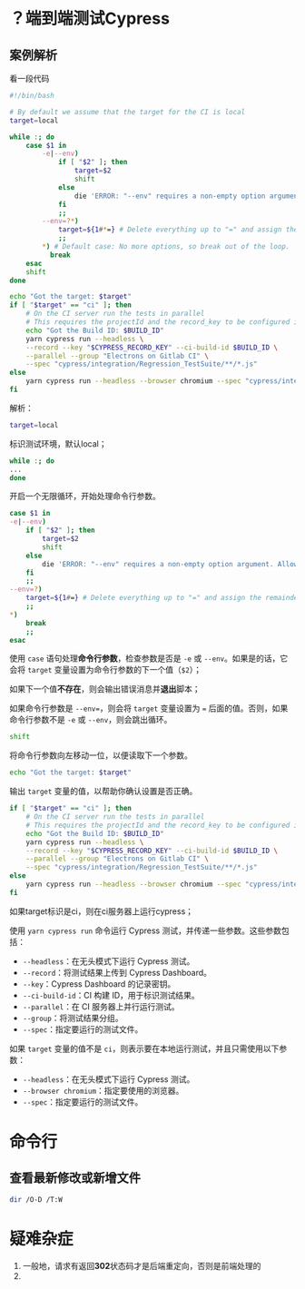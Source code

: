 # ？端到端测试Cypress

## 案例解析

看一段代码

```bash
#!/bin/bash

# By default we assume that the target for the CI is local
target=local

while :; do
    case $1 in
        -e|--env)
            if [ "$2" ]; then
                target=$2
                shift
            else
                die 'ERROR: "--env" requires a non-empty option argument. Allowed values local/ci'
            fi
            ;;
        --env=?*)
            target=${1#*=} # Delete everything up to "=" and assign the remainder.
            ;;
        *) # Default case: No more options, so break out of the loop.
          break
    esac
    shift
done

echo "Got the target: $target"
if [ "$target" == "ci" ]; then
    # On the CI server run the tests in parallel
    # This requires the projectId and the record_key to be configured in your environment variables. By default this is defined on the CI server
    echo "Got the Build ID: $BUILD_ID"
    yarn cypress run --headless \
    --record --key "$CYPRESS_RECORD_KEY" --ci-build-id $BUILD_ID \
    --parallel --group "Electrons on Gitlab CI" \
    --spec "cypress/integration/Regression_TestSuite/**/*.js"
else
    yarn cypress run --headless --browser chromium --spec "cypress/integration/Regression_TestSuite/**/*.js"
fi

```

解析：

```bash
target=local
```

标识测试环境，默认local；

```bash
while :; do
...
done
```

开启一个无限循环，开始处理命令行参数。

```bash
case $1 in
-e|--env)
    if [ "$2" ]; then
        target=$2
        shift
    else
        die 'ERROR: "--env" requires a non-empty option argument. Allowed values local/ci'
    fi
    ;;
--env=?)
    target=${1#=} # Delete everything up to "=" and assign the remainder.
    ;;
*)
    break
    ;;
esac
```

使用 `case` 语句处理**命令行参数**，检查参数是否是 `-e` 或 `--env`。如果是的话，它会将 `target` 变量设置为命令行参数的下一个值（`$2`）；

如果下一个值**不存在**，则会输出错误消息并**退出**脚本；

如果命令行参数是 `--env=`，则会将 `target` 变量设置为 `=` 后面的值。否则，如果命令行参数不是 `-e` 或 `--env`，则会跳出循环。

```bash
shift
```

将命令行参数向左移动一位，以便读取下一个参数。

```bash
echo "Got the target: $target"
```

输出 `target` 变量的值，以帮助你确认设置是否正确。

```bash
if [ "$target" == "ci" ]; then
    # On the CI server run the tests in parallel
    # This requires the projectId and the record_key to be configured in your environment variables. By default this is defined on the CI server
    echo "Got the Build ID: $BUILD_ID"
    yarn cypress run --headless \
    --record --key "$CYPRESS_RECORD_KEY" --ci-build-id $BUILD_ID \
    --parallel --group "Electrons on Gitlab CI" \
    --spec "cypress/integration/Regression_TestSuite/**/*.js"
else
    yarn cypress run --headless --browser chromium --spec "cypress/integration/Regression_TestSuite/**/*.js"
fi
```

如果target标识是ci，则在ci服务器上运行cypress；

使用 `yarn cypress run` 命令运行 Cypress 测试，并传递一些参数。这些参数包括：

- `--headless`：在无头模式下运行 Cypress 测试。
- `--record`：将测试结果上传到 Cypress Dashboard。
- `--key`：Cypress Dashboard 的记录密钥。
- `--ci-build-id`：CI 构建 ID，用于标识测试结果。
- `--parallel`：在 CI 服务器上并行运行测试。
- `--group`：将测试结果分组。
- `--spec`：指定要运行的测试文件。

如果 `target` 变量的值不是 `ci`，则表示要在本地运行测试，并且只需使用以下参数：

- `--headless`：在无头模式下运行 Cypress 测试。
- `--browser chromium`：指定要使用的浏览器。
- `--spec`：指定要运行的测试文件。



# 命令行

## 查看最新修改或新增文件

```bash
dir /O-D /T:W
```



# 疑难杂症





1. 一般地，请求有返回**302**状态码才是后端重定向，否则是前端处理的
2. 
